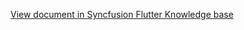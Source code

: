 [View document in Syncfusion Flutter Knowledge base](https://www.syncfusion.com/kb/12052/how-to-add-additional-attributes-to-appointments-wpf-schedule-sfscheduler)

